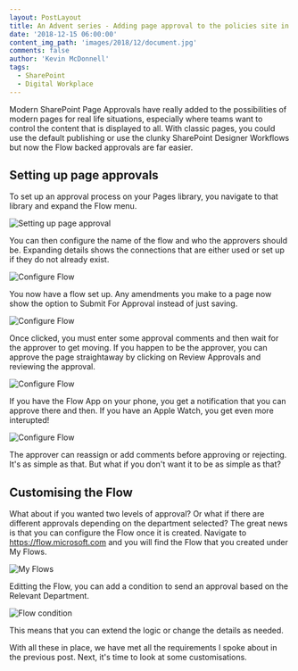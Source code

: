 ```yaml
---
layout: PostLayout
title: An Advent series - Adding page approval to the policies site in Modern SharePoint
date: '2018-12-15 06:00:00'
content_img_path: 'images/2018/12/document.jpg'
comments: false
author: 'Kevin McDonnell'
tags:
  - SharePoint
  - Digital Workplace
---
```


Modern SharePoint Page Approvals have really added to the possibilities of modern pages for real life situations, especially where teams want to control the content that is displayed to all. With classic pages, you could use the default publishing or use the clunky SharePoint Designer Workflows but now the Flow backed approvals are far easier.

## Setting up page approvals

To set up an approval process on your Pages library, you navigate to that library and expand the Flow menu.

![Setting up page approval](/images/2018/12/ModernSharePointSetupPageApproval.PNG)

You can then configure the name of the flow and who the approvers should be. Expanding details shows the connections that are either used or set up if they do not already exist.

![Configure Flow](/images/2018/12/ModernSharePointConfigureFlow.PNG)

You now have a flow set up. Any amendments you make to a page now show the option to Submit For Approval instead of just saving.

![Configure Flow](/images/2018/12/ModernSharePointSubmitForApproval.PNG)

Once clicked, you must enter some approval comments and then wait for the approver to get moving. If you happen to be the approver, you can approve the page straightaway by clicking on Review Approvals and reviewing the approval.

![Configure Flow](/images/2018/12/ModernSharePointApproveEdit.PNG)

If you have the Flow App on your phone, you get a notification that you can approve there and then. If you have an Apple Watch, you get even more interupted!

![Configure Flow](/images/2018/12/FlowApproval.PNG)

The approver can reassign or add comments before approving or rejecting. It's as simple as that. But what if you don't want it to be as simple as that?

## Customising the Flow

What about if you wanted two levels of approval? Or what if there are different approvals depending on the department selected? The great news is that you can configure the Flow once it is created. Navigate to https://flow.microsoft.com and you will find the Flow that you created under My Flows.

![My Flows](018/12/MyFlows.PNG)

Editting the Flow, you can add a condition to send an approval based on the Relevant Department.

![Flow condition](/images/2018/12/FlowCondition.PNG)

This means that you can extend the logic or change the details as needed.

With all these in place, we have met all the requirements I spoke about in the previous post. Next, it's time to look at some customisations.
